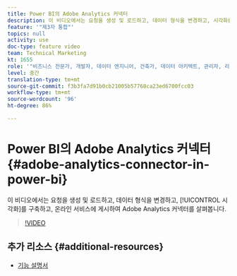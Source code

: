 ```yaml
---
title: Power BI의 Adobe Analytics 커넥터
description: 이 비디오에서는 요청을 생성 및 로드하고, 데이터 형식을 변경하고, 시각화를 구축하고, 온라인 서비스에 게시하여 Adobe Analytics 커넥터를 살펴봅니다.
feature: '"제3자 통합"'
topics: null
activity: use
doc-type: feature video
team: Technical Marketing
kt: 1655
role: '"비즈니스 전문가, 개발자, 데이터 엔지니어, 건축가, 데이터 아키텍트, 관리자, 리더"'
level: 중간
translation-type: tm+mt
source-git-commit: f3b3fa7d91b0cb21005b57768ca23ed6700fcc03
workflow-type: tm+mt
source-wordcount: '96'
ht-degree: 86%

---
```



# Power BI의 Adobe Analytics 커넥터 {#adobe-analytics-connector-in-power-bi}

이 비디오에서는 요청을 생성 및 로드하고, 데이터 형식을 변경하고, [!UICONTROL 시각화]를 구축하고, 온라인 서비스에 게시하여 Adobe Analytics 커넥터를 살펴봅니다.

>[!VIDEO](https://video.tv.adobe.com/v/23130/?quality=12)

## 추가 리소스 {#additional-resources}

* [기능 설명서](https://docs.microsoft.com/ko-ko/power-bi/desktop-connect-adobe-analytics)
